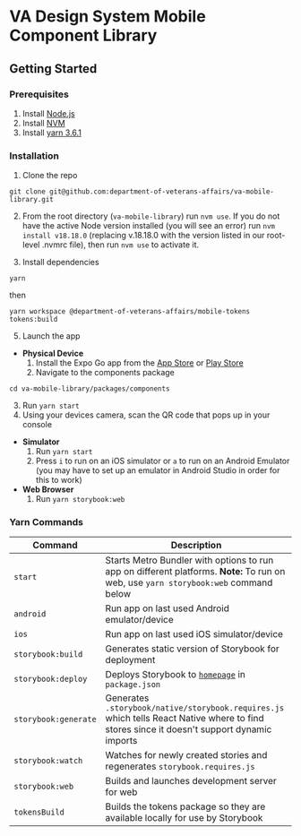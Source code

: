 # VA Design System Mobile Component Library

## Getting Started

### Prerequisites

1. Install [Node.js](https://nodejs.org/en)
2. Install [NVM](https://github.com/nvm-sh/nvm)
3. Install [yarn 3.6.1](https://yarnpkg.com/getting-started/install)

### Installation

1. Clone the repo

```
git clone git@github.com:department-of-veterans-affairs/va-mobile-library.git
```

2. From the root directory (`va-mobile-library`) run `nvm use`. If you do not have the active Node version installed (you will see an error) run `nvm install v18.18.0` (replacing v.18.18.0 with the version listed in our root-level .nvmrc file), then run `nvm use` to activate it.

3. Install dependencies

```
yarn
```
then
```
yarn workspace @department-of-veterans-affairs/mobile-tokens tokens:build
```

5. Launch the app

- **Physical Device**
  1. Install the Expo Go app from the [App Store](https://itunes.apple.com/app/apple-store/id982107779) or [Play Store](https://play.google.com/store/apps/details?id=host.exp.exponent&referrer=www)
  2. Navigate to the components package
```
cd va-mobile-library/packages/components
```
  3. Run `yarn start`
  4. Using your devices camera, scan the QR code that pops up in your console
- **Simulator**
  1. Run `yarn start`
  2. Press `i` to run on an iOS simulator or `a` to run on an Android Emulator (you may have to set up an emulator in Android Studio in order for this to work)
- **Web Browser**
  1. Run `yarn storybook:web`

### Yarn Commands

| Command              | Description |
| -------------------- | ----------- |
| `start`              | Starts Metro Bundler with options to run app on different platforms. **Note:** To run on web, use `yarn storybook:web` command below |
| `android `           | Run app on last used Android emulator/device |
| `ios`                | Run app on last used iOS simulator/device |
| `storybook:build`    | Generates static version of Storybook for deployment |
| `storybook:deploy`   | Deploys Storybook to [`homepage`](https://department-of-veterans-affairs.github.io/va-mobile-library) in `package.json` |
| `storybook:generate` | Generates `.storybook/native/storybook.requires.js` which tells React Native where to find stores since it doesn't support dynamic imports |
| `storybook:watch`    | Watches for newly created stories and regenerates `storybook.requires.js` |
| `storybook:web`      | Builds and launches development server for web |
| `tokensBuild`        | Builds the tokens package so they are available locally for use by Storybook |
